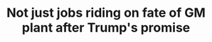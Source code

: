 ---
order: 12
title:  "Not just jobs riding on fate of GM plant after Trump's promise"
authors: ["Angie Wang", "Tom Krisher", "John Seewer"]
categories:
    - story
    - video
link: https://www.apnews.com/e9131ccc045a45be8c4738486f48581b
redirect: true
photo:
    filename: lordstown.jpg
---